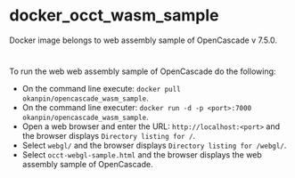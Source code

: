 # docker_occt_wasm_sample
Docker image belongs to web assembly sample of OpenCascade v 7.5.0.
# 
To run the web web assembly sample of OpenCascade do the following:

* On the command line execute: `docker pull okanpin/opencascade_wasm_sample`.
* On the command line executer: `docker run -d -p <port>:7000 okanpin/opencascade_wasm_sample`.
* Open a web browser and enter the URL: `http://localhost:<port>` and the browser displays `Directory listing for /`.
* Select `webgl/` and the browser displays `Directory listing for /webgl/`.
* Select `occt-webgl-sample.html` and the browser displays the web assembly sample of OpenCascade.
